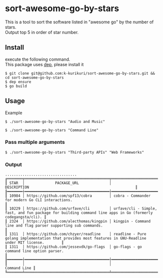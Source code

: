 # sort-awesome-go-by-stars
This is a tool to sort the software listed in "awesome go" by the number of stars.  
Output top 5 in order of star number.


## Install
execute the following command.  
This package uses [dep](https://github.com/golang/dep), please install it

```
$ git clone git@github.com:k-kurikuri/sort-awesome-go-by-stars.git && cd sort-awesome-go-by-stars
$ dep ensure
$ go build
 ```

## Usage
Example
 ```
$ ./sort-awesome-go-by-stars "Audio and Music"
 ```

 ```
$ ./sort-awesome-go-by-stars "Command Line"
 ```

### Pass multiple arguments
 ```
$ ./sort-awesome-go-by-stars "Third-party APIs" "Web Frameworks"
 ```

### Output
 ```
.................................
╔═══════╤═══════════════════════════════════════╤═════════════════════════════════════════════════════════════════════════════════════════════════════════════╗
║ STAR  │              PACKAGE_URL              │                                                 DESCRIPTION                                                 ║
╟━━━━━━━┼━━━━━━━━━━━━━━━━━━━━━━━━━━━━━━━━━━━━━━━┼━━━━━━━━━━━━━━━━━━━━━━━━━━━━━━━━━━━━━━━━━━━━━━━━━━━━━━━━━━━━━━━━━━━━━━━━━━━━━━━━━━━━━━━━━━━━━━━━━━━━━━━━━━━━━╢
║ 10984 │ https://github.com/spf13/cobra        │ cobra - Commander for modern Go CLI interactions.                                                           ║
║ 10229 │ https://github.com/urfave/cli         │ urfave/cli - Simple, fast, and fun package for building command line apps in Go (formerly codegangsta/cli). ║
║ 2324  │ https://github.com/alecthomas/kingpin │ kingpin - Command line and flag parser supporting sub commands.                                             ║
║ 1311  │ https://github.com/chzyer/readline    │ readline - Pure golang implementation that provides most features in GNU-Readline under MIT license.        ║
║ 1311  │ https://github.com/jessevdk/go-flags  │ go-flags - go command line option parser.                                                                   ║
╟━━━━━━━┼━━━━━━━━━━━━━━━━━━━━━━━━━━━━━━━━━━━━━━━┼━━━━━━━━━━━━━━━━━━━━━━━━━━━━━━━━━━━━━━━━━━━━━━━━━━━━━━━━━━━━━━━━━━━━━━━━━━━━━━━━━━━━━━━━━━━━━━━━━━━━━━━━━━━━━╢
║       │                                       │                                                                                                Command Line ║
╚═══════╧═══════════════════════════════════════╧═════════════════════════════════════════════════════════════════════════════════════════════════════════════╝
```
